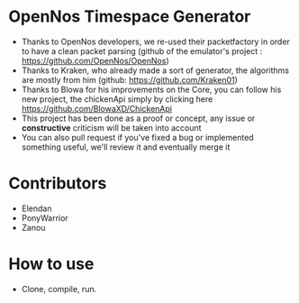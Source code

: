 # OpenNos Timespace Generator

- Thanks to OpenNos developers, we re-used their packetfactory in order to have a clean packet parsing (github of the emulator's project : https://github.com/OpenNos/OpenNos)
- Thanks to Kraken, who already made a sort of generator, the algorithms are mostly from him (github: https://github.com/Kraken01)
- Thanks to Blowa for his improvements on the Core, you can follow his new project, the chickenApi simply by clicking here https://github.com/BlowaXD/ChickenApi
- This project has been done as a proof or concept, any issue or **constructive** criticism will be taken into account
- You can also pull request if you've fixed a bug or implemented something useful, we'll review it and eventually merge it


# Contributors

- Elendan
- PonyWarrior
- Zanou

# How to use 
- Clone, compile, run.
